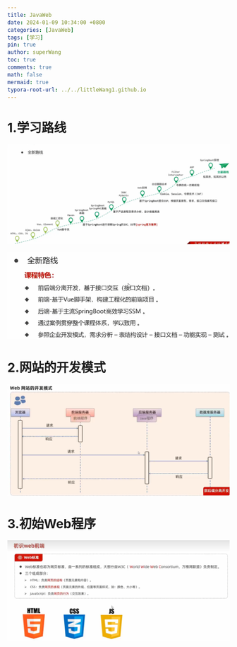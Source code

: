 ```yaml
---
title: JavaWeb
date: 2024-01-09 10:34:00 +0800
categories: [JavaWeb]
tags: [学习]
pin: true
author: superWang
toc: true
comments: true
math: false
mermaid: true
typora-root-url: ../../littleWang1.github.io
---
```


# 1.学习路线

![image-20240109203027274](/assets/blog_res/2024-01-02-测试.assets/image-20240109203027274.png)



![image-20240109203039119](/assets/blog_res/2024-01-02-测试.assets/image-20240109203039119.png)

# 2.网站的开发模式

![image-20240109204110403](/assets/blog_res/2024-01-02-测试.assets/image-20240109204110403.png)

# 3.初始Web程序

![image-20240109204728858](/assets/blog_res/2024-01-02-测试.assets/image-20240109204728858.png)

